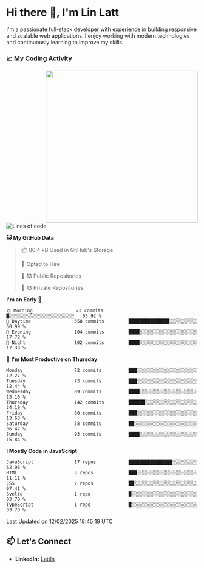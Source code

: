 # Hi there 👋, I'm Lin Latt

I'm a passionate full-stack developer with experience in building responsive and scalable web applications. I enjoy working with modern technologies and continuously learning to improve my skills.

### 📈 My Coding Activity 
<img src="https://github.com/user-attachments/assets/6cec4854-3eec-4600-9120-9be1d3cb2bfe"  width="400px" align="right">

<!--START_SECTION:waka-->
![Lines of code](https://img.shields.io/badge/From%20Hello%20World%20I%27ve%20Written-310.7%20thousand%20lines%20of%20code-blue)

**🐱 My GitHub Data** 

> 📦 80.4 kB Used in GitHub's Storage 
 > 
> 💼 Opted to Hire
 > 
> 📜 13 Public Repositories 
 > 
> 🔑 13 Private Repositories 
 > 
**I'm an Early 🐤** 

```text
🌞 Morning                23 commits          █░░░░░░░░░░░░░░░░░░░░░░░░   03.92 % 
🌆 Daytime                358 commits         ███████████████░░░░░░░░░░   60.99 % 
🌃 Evening                104 commits         ████░░░░░░░░░░░░░░░░░░░░░   17.72 % 
🌙 Night                  102 commits         ████░░░░░░░░░░░░░░░░░░░░░   17.38 % 
```
📅 **I'm Most Productive on Thursday** 

```text
Monday                   72 commits          ███░░░░░░░░░░░░░░░░░░░░░░   12.27 % 
Tuesday                  73 commits          ███░░░░░░░░░░░░░░░░░░░░░░   12.44 % 
Wednesday                89 commits          ████░░░░░░░░░░░░░░░░░░░░░   15.16 % 
Thursday                 142 commits         ██████░░░░░░░░░░░░░░░░░░░   24.19 % 
Friday                   80 commits          ███░░░░░░░░░░░░░░░░░░░░░░   13.63 % 
Saturday                 38 commits          ██░░░░░░░░░░░░░░░░░░░░░░░   06.47 % 
Sunday                   93 commits          ████░░░░░░░░░░░░░░░░░░░░░   15.84 % 
```


**I Mostly Code in JavaScript** 

```text
JavaScript               17 repos            ████████████████░░░░░░░░░   62.96 % 
HTML                     3 repos             ███░░░░░░░░░░░░░░░░░░░░░░   11.11 % 
CSS                      2 repos             ██░░░░░░░░░░░░░░░░░░░░░░░   07.41 % 
Svelte                   1 repo              █░░░░░░░░░░░░░░░░░░░░░░░░   03.70 % 
TypeScript               1 repo              █░░░░░░░░░░░░░░░░░░░░░░░░   03.70 % 
```




 Last Updated on 12/02/2025 18:45:19 UTC
<!--END_SECTION:waka-->

## 📫 Let's Connect

- **LinkedIn:** [Lattln](https://linkedin.com/in/lin-latt)
<!-- - **Portfolio:** [Your Portfolio](https://yourportfolio.com) -->
